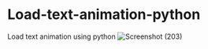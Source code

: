 # Load-text-animation-python
Load text animation using python
![Screenshot (203)](https://github.com/coderhg05/Load-text-animation-python/assets/137421732/859d1703-abd8-4eb0-b8c0-aa3e6526a632)
